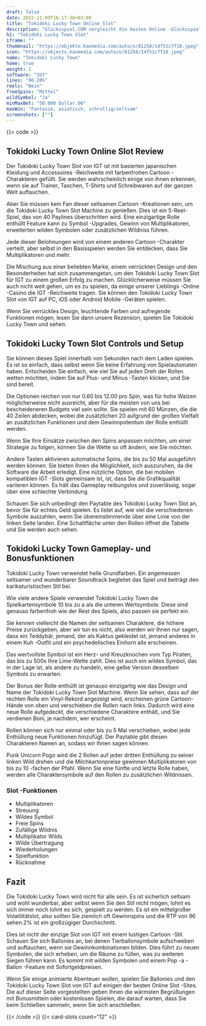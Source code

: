 ```yaml
---
draft: false
date: 2022-11-09T16:17:38+03:00
title: "Tokidoki Lucky Town Online Slot"
description: "Glücksspiel.COM vergleicht die besten Online -Glücksspiel -Sites und -spiele der Kanada.  Unabhängige Produktbewertungen und exklusive Anmeldeangebote. Jetzt spielen!"
h1: "Tokidoki Lucky Town Slot"
iframe: ""
thumbnail: "https://objekte.kaxmedia.com/auto/o/81258/14f51c7f18.jpeg"
icon: "https://objects.kaxmedia.com/auto/o/81258/14f51c7f18.jpeg"
name: "Tokidoki Lucky Town"
home: true
weight: 1
software: "IGT"
lines: "96.20%"
reels: "Nein"
freeSpins: "Mittel"
wildSymbol: "Ja"
minMaxBet: "50.000 Dollar.00"
maxWin: "Fantasie, asiatisch, schrullig/seltsam"
screenshots: [""]
---
```


{{< code >}}<h2>Tokidoki Lucky Town Online Slot Review</h2><p>Der Tokidoki Lucky Town Slot von IGT ist mit basierten japanischen Kleidung und Accessoires -Reichweite mit farbenfrohen Cartoon -Charakteren gefüllt. Sie werden wahrscheinlich einige von ihnen erkennen, wenn sie auf Trainer, Taschen, T-Shirts und Schreibwaren auf der ganzen Welt auftauchen.</p><p>Aber Sie müssen kein Fan dieser seltsamen Cartoon -Kreationen sein, um die Tokidoki Lucky Town Slot Machine zu genießen. Dies ist ein 5-Reel-Spiel, das von 40 Paylines überschritten wird. Eine einzigartige Rolle enthüllt Feature kann zu Symbol -Upgrades, Gewinn von Multiplikatoren, erweiterten wilden Symbolen oder zusätzlichen Wildniss führen.</p><p>Jede dieser Belohnungen wird von einem anderen Cartoon -Charakter verteilt, aber selbst in den Basisspielen werden Sie entdecken, dass Sie Multiplikatoren und mehr.</p><p>Die Mischung aus einer beliebten Marke, einem verrückten Design und den Besonderheiten hat sich zusammengetan, um den Tokidoki Lucky Town Slot für IGT zu einem großen Erfolg zu machen. Glücklicherweise müssen Sie auch nicht weit gehen, um es zu spielen, da einige unserer Lieblings -Online -Casino die IGT -Reichweite tragen. Sie können den Tokidoki Lucky Town Slot von IGT auf PC, iOS oder Android Mobile -Geräten spielen.</p><p>Wenn Sie verrücktes Design, leuchtende Farben und aufregende Funktionen mögen, lesen Sie dann unsere Rezension, spielen Sie Tokidoki Lucky Town und sehen.</p><h2>Tokidoki Lucky Town Slot Controls und Setup</h2><p>Sie können dieses Spiel innerhalb von Sekunden nach dem Laden spielen. Es ist so einfach, dass selbst wenn Sie keine Erfahrung von Spielautomaten haben. Entscheiden Sie einfach, wie viel Sie auf jeden Dreh der Rollen wetten möchten, indem Sie auf Plus- und Minus -Tasten klicken, und Sie sind bereit.</p><p>Die Optionen reichen von nur 0.60 bis 12.00 pro Spin, was für hohe Walzen möglicherweise nicht ausreicht, aber für die meisten von uns bei bescheideneren Budgets viel sein sollte. Sie spielen mit 60 Münzen, die die 40 Zeilen abdecken, wobei die zusätzlichen 20 aufgrund der großen Vielfalt an zusätzlichen Funktionen und dem Gewinnpotentum der Rolle enthüllt werden.</p><p>Wenn Sie Ihre Einsätze zwischen den Spins anpassen möchten, um einer Strategie zu folgen, können Sie die Wette so oft ändern, wie Sie möchten.</p><p>Andere Tasten aktivieren automatische Spins, die bis zu 50 Mal ausgeführt werden können. Sie bieten Ihnen die Möglichkeit, sich auszuruhen, da die Software die Arbeit erledigt. Eine nützliche Option, die bei mobilen kompatiblen IGT -Slots gemeinsam ist, ist, dass Sie die Grafikqualität variieren können. Es hält das Gameplay reibungslos und zuverlässig, sogar über eine schlechte Verbindung.</p><p>Schauen Sie sich unbedingt den Paytable des Tokidoki Lucky Town Slot an, bevor Sie für echtes Geld spielen. Es listet auf, wie viel die verschiedenen Symbole auszahlen, wenn Sie übereinstimmende über eine Linie von der linken Seite landen. Eine Schaltfläche unter den Rollen öffnet die Tabelle und Sie werden auch sehen.</p><h2>Tokidoki Lucky Town Gameplay- und Bonusfunktionen</h2><p>Tokidoki Lucky Town verwendet helle Grundfarben. Ein angemessen seltsamer und wunderbarer Soundtrack begleitet das Spiel und beiträgt den karikaturistischen Stil bei.</p><p>Wie viele andere Spiele verwendet Tokidoki Lucky Town die Spielkartensymbole 10 bis zu a als die unteren Wertsymbole. Diese sind genauso farbenfroh wie der Rest des Spiels, also passen sie perfekt ein.</p><p>Sie kennen vielleicht die Namen der seltsamen Charaktere, die höhere Preise zurückgeben, aber wir tun es nicht, also werden wir Ihnen nur sagen, dass ein Teddybär, jemand, der als Kaktus gekleidet ist, jemand anderes in einem Kuh -Outfit und ein psychedelisches Einhorn alle erscheinen.</p><p>Das wertvollste Symbol ist ein Herz- und Kreuzknochen vom Typ Piraten, das bis zu 500x Ihre Linie-Wette zahlt. Dies ist auch ein wildes Symbol, das in der Lage ist, als andere zu handeln, eine gelbe Version desselben Symbols zu erwarten.</p><p>Der Bonus der Rolle enthüllt ist genauso einzigartig wie das Design und Name der Tokidoki Lucky Town Slot Machine. Wenn Sie sehen, dass auf der rechten Rolle ein Vinyl-Rekord angezeigt wird, erscheinen grüne Cartoon-Hände von oben und verschieben die Rollen nach links. Dadurch wird eine neue Rolle aufgedeckt, die verschiedene Charaktere enthält, und Sie verdienen Boni, je nachdem, wer erscheint.</p><p>Rollen können sich nur einmal oder bis zu 5 Mal verschieben, wobei jede Enthüllung neue Funktionen hinzufügt. Der Paytable gibt diesen Charakteren Namen an, sodass wir Ihnen sagen können.</p><p>Punk Unicorn Pogo wird die 2 Rollen auf jeder dritten Enthüllung zu seiner linken Wild drehen und die Milchkartonpreise gewinnen Multiplikatoren von bis zu 10 -fachen der Pfahl. Wenn Sie eine fünfte und letzte Rolle haben, werden alle Charaktersymbole auf den Rollen zu zusätzlichen Wildnissen.</p><h3>
Slot -Funktionen</h3><ul>
<li></span>
Multiplikatoren</li>
<li></span>
Streuung</li>
<li></span>
Wildes Symbol</li>
<li></span>
Freie Spins</li>
<li></span>
Zufällige Wildnis</li>
<li></span>
Multiplikator Wilds</li>
<li></span>
Wilde Übertragung</li>
<li></span>
Wiederholungen</li>
<li></span>
Spielfunktion</li>
<li></span>
Rücknahme</li></ul><h2>Fazit</h2><p>Die Tokidoki Lucky Town wird nicht für alle sein. Es ist sicherlich seltsam und wohl wunderbar, aber selbst wenn Sie den Stil nicht mögen, lohnt es sich immer noch lohnt es sich, gespielt zu werden. Es ist ein mittelgroßer Volatilitätslot, also sollten Sie ziemlich oft Gewinnspins und die RTP von 96 sehen.2% ist ein großzügiger Durchschnitt.</p><p>Dies ist nicht der einzige Slot von IGT mit einem lustigen Cartoon -Stil. Schauen Sie sich Ballonies an, bei denen Tierballonsymbole aufschweben und auftauchen, wenn sie Gewinnkombinationen bilden. Dies führt zu neuen Symbolen, die sich erheben, um die Räume zu füllen, was zu weiteren Siegen führen kann. Es kommt mit wilden Symbolen und einem Pop -a -Ballon -Feature mit Sofortgeldpreisen.</p><p>Wenn Sie einige animierte Abenteuer wollen, spielen Sie Ballonies und den Tokidoki Lucky Town Slot von IGT auf einigen der besten Online Slot -Sites. Die auf dieser Seite vorgestellten geben Ihnen die wärmsten Begrüßungen mit Bonusmitteln oder kostenlosen Spielen, die darauf warten, dass Sie beim Schließen sammeln, wenn Sie sich anschließen.</p>{{< /code >}}
 {{< card-slots count="12" >}}